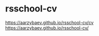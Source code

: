 # rsschool-cv
<https://aarzybaev.github.io/rsschool-cv/cv>
<https://aarzybaev.github.io/rsschool-cv/>